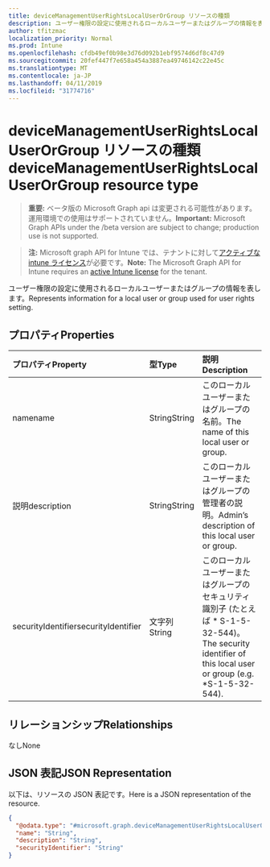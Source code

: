 ```yaml
---
title: deviceManagementUserRightsLocalUserOrGroup リソースの種類
description: ユーザー権限の設定に使用されるローカルユーザーまたはグループの情報を表します。
author: tfitzmac
localization_priority: Normal
ms.prod: Intune
ms.openlocfilehash: cfdb49ef0b98e3d76d092b1ebf9574d6df8c47d9
ms.sourcegitcommit: 20fef447f7e658a454a3887ea49746142c22e45c
ms.translationtype: MT
ms.contentlocale: ja-JP
ms.lasthandoff: 04/11/2019
ms.locfileid: "31774716"
---
```

# <a name="devicemanagementuserrightslocaluserorgroup-resource-type"></a><span data-ttu-id="6a9c1-103">deviceManagementUserRightsLocalUserOrGroup リソースの種類</span><span class="sxs-lookup"><span data-stu-id="6a9c1-103">deviceManagementUserRightsLocalUserOrGroup resource type</span></span>

> <span data-ttu-id="6a9c1-104">**重要:** ベータ版の Microsoft Graph api は変更される可能性があります。運用環境での使用はサポートされていません。</span><span class="sxs-lookup"><span data-stu-id="6a9c1-104">**Important:** Microsoft Graph APIs under the /beta version are subject to change; production use is not supported.</span></span>

> <span data-ttu-id="6a9c1-105">**注:** Microsoft graph API for Intune では、テナントに対して[アクティブな intune ライセンス](https://go.microsoft.com/fwlink/?linkid=839381)が必要です。</span><span class="sxs-lookup"><span data-stu-id="6a9c1-105">**Note:** The Microsoft Graph API for Intune requires an [active Intune license](https://go.microsoft.com/fwlink/?linkid=839381) for the tenant.</span></span>

<span data-ttu-id="6a9c1-106">ユーザー権限の設定に使用されるローカルユーザーまたはグループの情報を表します。</span><span class="sxs-lookup"><span data-stu-id="6a9c1-106">Represents information for a local user or group used for user rights setting.</span></span>

## <a name="properties"></a><span data-ttu-id="6a9c1-107">プロパティ</span><span class="sxs-lookup"><span data-stu-id="6a9c1-107">Properties</span></span>
|<span data-ttu-id="6a9c1-108">プロパティ</span><span class="sxs-lookup"><span data-stu-id="6a9c1-108">Property</span></span>|<span data-ttu-id="6a9c1-109">型</span><span class="sxs-lookup"><span data-stu-id="6a9c1-109">Type</span></span>|<span data-ttu-id="6a9c1-110">説明</span><span class="sxs-lookup"><span data-stu-id="6a9c1-110">Description</span></span>|
|:---|:---|:---|
|<span data-ttu-id="6a9c1-111">name</span><span class="sxs-lookup"><span data-stu-id="6a9c1-111">name</span></span>|<span data-ttu-id="6a9c1-112">String</span><span class="sxs-lookup"><span data-stu-id="6a9c1-112">String</span></span>|<span data-ttu-id="6a9c1-113">このローカルユーザーまたはグループの名前。</span><span class="sxs-lookup"><span data-stu-id="6a9c1-113">The name of this local user or group.</span></span>|
|<span data-ttu-id="6a9c1-114">説明</span><span class="sxs-lookup"><span data-stu-id="6a9c1-114">description</span></span>|<span data-ttu-id="6a9c1-115">String</span><span class="sxs-lookup"><span data-stu-id="6a9c1-115">String</span></span>|<span data-ttu-id="6a9c1-116">このローカルユーザーまたはグループの管理者の説明。</span><span class="sxs-lookup"><span data-stu-id="6a9c1-116">Admin’s description of this local user or group.</span></span>|
|<span data-ttu-id="6a9c1-117">securityIdentifier</span><span class="sxs-lookup"><span data-stu-id="6a9c1-117">securityIdentifier</span></span>|<span data-ttu-id="6a9c1-118">文字列</span><span class="sxs-lookup"><span data-stu-id="6a9c1-118">String</span></span>|<span data-ttu-id="6a9c1-119">このローカルユーザーまたはグループのセキュリティ識別子 (たとえば \* S-1-5-32-544)。</span><span class="sxs-lookup"><span data-stu-id="6a9c1-119">The security identifier of this local user or group (e.g. \*S-1-5-32-544).</span></span>|

## <a name="relationships"></a><span data-ttu-id="6a9c1-120">リレーションシップ</span><span class="sxs-lookup"><span data-stu-id="6a9c1-120">Relationships</span></span>
<span data-ttu-id="6a9c1-121">なし</span><span class="sxs-lookup"><span data-stu-id="6a9c1-121">None</span></span>

## <a name="json-representation"></a><span data-ttu-id="6a9c1-122">JSON 表記</span><span class="sxs-lookup"><span data-stu-id="6a9c1-122">JSON Representation</span></span>
<span data-ttu-id="6a9c1-123">以下は、リソースの JSON 表記です。</span><span class="sxs-lookup"><span data-stu-id="6a9c1-123">Here is a JSON representation of the resource.</span></span>
<!-- {
  "blockType": "resource",
  "@odata.type": "microsoft.graph.deviceManagementUserRightsLocalUserOrGroup"
}
-->
``` json
{
  "@odata.type": "#microsoft.graph.deviceManagementUserRightsLocalUserOrGroup",
  "name": "String",
  "description": "String",
  "securityIdentifier": "String"
}
```





